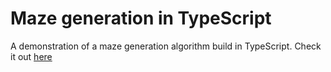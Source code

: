 # Maze generation in TypeScript
A demonstration of a maze generation algorithm build in TypeScript. Check it out [here](https://pumpedsardines.github.io/maze-generation/example/) 
